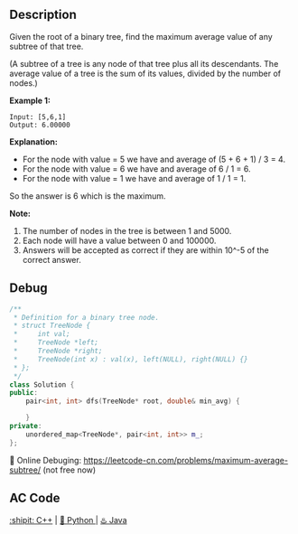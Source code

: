 ## Description

Given the root of a binary tree, find the maximum average value of any subtree of that tree.

(A subtree of a tree is any node of that tree plus all its descendants. The average value of a tree is the sum of its values, divided by the number of nodes.)

<strong>Example 1:</strong>
```
Input: [5,6,1]
Output: 6.00000
```

<strong>Explanation: </strong>
- For the node with value = 5 we have and average of (5 + 6 + 1) / 3 = 4.
- For the node with value = 6 we have and average of 6 / 1 = 6.
- For the node with value = 1 we have and average of 1 / 1 = 1.

So the answer is 6 which is the maximum.


<strong>Note:</strong>

1. The number of nodes in the tree is between 1 and 5000.<br>
2. Each node will have a value between 0 and 100000.<br>
3. Answers will be accepted as correct if they are within 10^-5 of the correct answer.


## Debug
```cpp
/**
 * Definition for a binary tree node.
 * struct TreeNode {
 *     int val;
 *     TreeNode *left;
 *     TreeNode *right;
 *     TreeNode(int x) : val(x), left(NULL), right(NULL) {}
 * };
 */
class Solution {
public:
    pair<int, int> dfs(TreeNode* root, double& min_avg) {

    }
private:
    unordered_map<TreeNode*, pair<int, int>> m_;
};
```

🐛 Online Debuging: https://leetcode-cn.com/problems/maximum-average-subtree/ (not free now)

## AC Code
<div>
  <a href="https://github.com/Charmve/LeetCode4FLAG/tree/main/1120.%20Maximum%20Average%20Subtree/1120_maximum-average-subtree.cpp">:shipit: C++</a> | 
  <a href="https://github.com/Charmve/LeetCode4FLAG/tree/main/1120.%20Maximum%20Average%20Subtree/1120_maximum-average-subtree.py">🐍 Python </a> | 
  <a href="https://github.com/Charmve/LeetCode4FLAG/tree/main/1120.%20Maximum%20Average%20Subtree/1120_maximum-average-subtree.java">♨️ Java </a>
</div>
